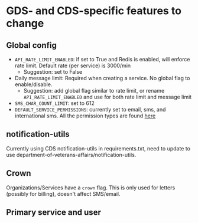 # GDS- and CDS-specific features to change

## Global config

- `API_RATE_LIMIT_ENABLED`: if set to True and Redis is enabled, will enforce rate limit. Default rate (per service) is 3000/min
    - Suggestion: set to False
- Daily message limit:  Required when creating a service. No global flag to enable/disable.
    - Suggestion: add global flag similar to rate limit, or rename `API_RATE_LIMIT_ENABLED` and use for both rate limit and message limit
- `SMS_CHAR_COUNT_LIMIT`: set to 612
- `DEFAULT_SERVICE_PERMISSIONS`: currently set to email, sms, and international sms. All the permission types are found [here](https://github.com/department-of-veterans-affairs/notification-api/blob/master/app/models.py#L310)

## notification-utils

Currently using CDS notification-utils in requirements.txt, need to update to use department-of-veterans-affairs/notification-utils.

## Crown

Organizations/Services have a `crown` flag. This is only used for letters (possibly for billing), doesn't affect SMS/email.

## Primary service and user
